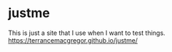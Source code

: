 # justme
This is just a site that I use when I want to test things.
[
](https://terrancemacgregor.github.io/justme/)https://terrancemacgregor.github.io/justme/


<!-- TODO: post recommendations for text file. -->